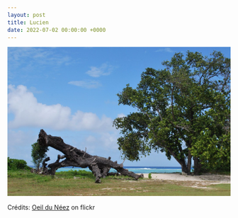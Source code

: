 ```yaml
---
layout: post
title: Lucien
date: 2022-07-02 00:00:00 +0000
---
```


![Lucien](/images/2022-07-02.jpg)

Crédits: [Oeil du Néez](https://www.flickr.com/people/oeilduneez/) on flickr
